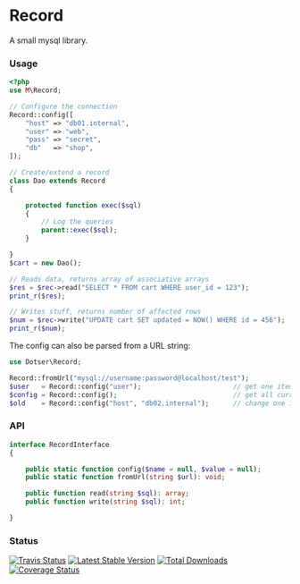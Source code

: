 # Record

A small mysql library.


### Usage

```php
<?php
use M\Record;

// Configure the connection
Record::config([
    "host" => "db01.internal",
    "user" => "web",
    "pass" => "secret",
    "db"   => "shop",
]);

// Create/extend a record
class Dao extends Record
{

    protected function exec($sql)
    {
        // Log the queries
        parent::exec($sql);
    }

}
$cart = new Dao();

// Reads data, returns array of associative arrays
$res = $rec->read("SELECT * FROM cart WHERE user_id = 123");
print_r($res);

// Writes stuff, returns number of affected rows
$num = $rec->write("UPDATE cart SET updated = NOW() WHERE id = 456");
print_r($num);
```

The config can also be parsed from a URL string:

```php
use Dotser\Record;

Record::fromUrl("mysql://username:password@localhost/test");
$user   = Record::config("user");                       // get one item back
$config = Record::config();                             // get all current config back
$old    = Record::config("host", "db02.internal");      // change one item, returns old value
```

### API

```php
interface RecordInterface
{

    public static function config($name = null, $value = null);
    public static function fromUrl(string $url): void;

    public function read(string $sql): array;
    public function write(string $sql): int;

}
```


### Status

[![Travis Status](https://api.travis-ci.org/dotser/record.svg?branch=master)](https://travis-ci.org/dotser/record)
[![Latest Stable Version](https://poser.pugx.org/dotser/record/v/stable)](https://packagist.org/packages/dotser/record)
[![Total Downloads](https://poser.pugx.org/dotser/record/downloads)](https://packagist.org/packages/dotser/record)
[![Coverage Status](https://coveralls.io/repos/github/dotser/record/badge.svg?branch=master)](https://coveralls.io/github/dotser/record?branch=master)
